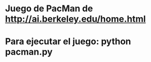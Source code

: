 # Juego de PacMan de http://ai.berkeley.edu/home.html
# 
# Para ejecutar el juego: python pacman.py
#
#
